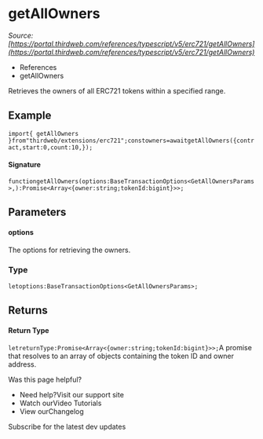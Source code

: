 # getAllOwners

*Source: [https://portal.thirdweb.com/references/typescript/v5/erc721/getAllOwners](https://portal.thirdweb.com/references/typescript/v5/erc721/getAllOwners)*

* References
* getAllOwners

Retrieves the owners of all ERC721 tokens within a specified range.

## Example

`import{ getAllOwners }from"thirdweb/extensions/erc721";constowners=awaitgetAllOwners({contract,start:0,count:10,});`
#### Signature

`functiongetAllOwners(options:BaseTransactionOptions<GetAllOwnersParams>,):Promise<Array<{owner:string;tokenId:bigint}>>;`
## Parameters

#### options

The options for retrieving the owners.

### Type

`letoptions:BaseTransactionOptions<GetAllOwnersParams>;`
## Returns

#### Return Type

`letreturnType:Promise<Array<{owner:string;tokenId:bigint}>>;`A promise that resolves to an array of objects containing the token ID and owner address.

Was this page helpful?

* Need help?Visit our support site
* Watch ourVideo Tutorials
* View ourChangelog

Subscribe for the latest dev updates

